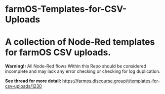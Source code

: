 # farmOS-Templates-for-CSV-Uploads

# A collection of Node-Red templates for farmOS CSV uploads.

**Warning!:** All Node-Red flows Within this Repo should be considered incomplete and may lack any error checking or checking for log duplication.

**See thread for more detail:** https://farmos.discourse.group/t/templates-for-csv-uploads/1230
